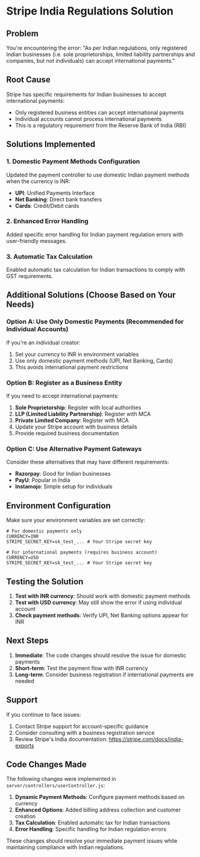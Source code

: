 # Stripe India Regulations Solution

## Problem
You're encountering the error: "As per Indian regulations, only registered Indian businesses (i.e. sole proprietorships, limited liability partnerships and companies, but not individuals) can accept international payments."

## Root Cause
Stripe has specific requirements for Indian businesses to accept international payments:
- Only registered business entities can accept international payments
- Individual accounts cannot process international payments
- This is a regulatory requirement from the Reserve Bank of India (RBI)

## Solutions Implemented

### 1. Domestic Payment Methods Configuration
Updated the payment controller to use domestic Indian payment methods when the currency is INR:
- **UPI**: Unified Payments Interface
- **Net Banking**: Direct bank transfers
- **Cards**: Credit/Debit cards

### 2. Enhanced Error Handling
Added specific error handling for Indian payment regulation errors with user-friendly messages.

### 3. Automatic Tax Calculation
Enabled automatic tax calculation for Indian transactions to comply with GST requirements.

## Additional Solutions (Choose Based on Your Needs)

### Option A: Use Only Domestic Payments (Recommended for Individual Accounts)
If you're an individual creator:
1. Set your currency to INR in environment variables
2. Use only domestic payment methods (UPI, Net Banking, Cards)
3. This avoids international payment restrictions

### Option B: Register as a Business Entity
If you need to accept international payments:
1. **Sole Proprietorship**: Register with local authorities
2. **LLP (Limited Liability Partnership)**: Register with MCA
3. **Private Limited Company**: Register with MCA
4. Update your Stripe account with business details
5. Provide required business documentation

### Option C: Use Alternative Payment Gateways
Consider these alternatives that may have different requirements:
- **Razorpay**: Good for Indian businesses
- **PayU**: Popular in India
- **Instamojo**: Simple setup for individuals

## Environment Configuration

Make sure your environment variables are set correctly:

```env
# For domestic payments only
CURRENCY=INR
STRIPE_SECRET_KEY=sk_test_... # Your Stripe secret key

# For international payments (requires business account)
CURRENCY=USD
STRIPE_SECRET_KEY=sk_test_... # Your Stripe secret key
```

## Testing the Solution

1. **Test with INR currency**: Should work with domestic payment methods
2. **Test with USD currency**: May still show the error if using individual account
3. **Check payment methods**: Verify UPI, Net Banking options appear for INR

## Next Steps

1. **Immediate**: The code changes should resolve the issue for domestic payments
2. **Short-term**: Test the payment flow with INR currency
3. **Long-term**: Consider business registration if international payments are needed

## Support

If you continue to face issues:
1. Contact Stripe support for account-specific guidance
2. Consider consulting with a business registration service
3. Review Stripe's India documentation: https://stripe.com/docs/india-exports

## Code Changes Made

The following changes were implemented in `server/controllers/userController.js`:

1. **Dynamic Payment Methods**: Configure payment methods based on currency
2. **Enhanced Options**: Added billing address collection and customer creation
3. **Tax Calculation**: Enabled automatic tax for Indian transactions
4. **Error Handling**: Specific handling for Indian regulation errors

These changes should resolve your immediate payment issues while maintaining compliance with Indian regulations. 
